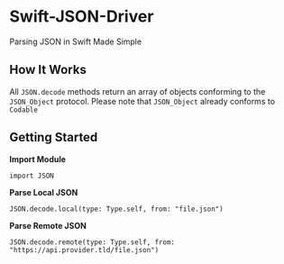 # Swift-JSON-Driver

Parsing JSON in Swift Made Simple

## How It Works

All ``JSON.decode`` methods return an array of objects conforming to the ``JSON_Object`` protocol. Please note that ``JSON_Object`` already conforms to ``Codable``

## Getting Started

**Import Module**

    import JSON
    
**Parse Local JSON**
    
    JSON.decode.local(type: Type.self, from: "file.json")
    

**Parse Remote JSON**

    JSON.decode.remote(type: Type.self, from: "https://api.provider.tld/file.json")
